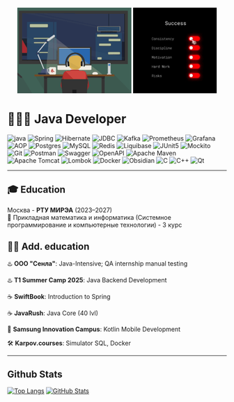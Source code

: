 <p align="center">
  <img src="assets/about1.gif" width="52%">
  <img src="assets/about2.gif" width="38%">
</p>

# 👨🏻‍💻 Java Developer

![java](https://img.shields.io/badge/Java-%23ED8B00.svg?&style=for-the-badge&logo=openjdk&logoColor=white)
![Spring](https://img.shields.io/badge/Spring-6DB33F?style=for-the-badge&logo=spring&logoColor=white)
![Hibernate](https://img.shields.io/badge/Hibernate-59666C?style=for-the-badge&logo=Hibernate&logoColor=white)
![JDBC](https://img.shields.io/badge/JDBC-007396?style=for-the-badge&logo=java&logoColor=white)
![Kafka](https://img.shields.io/badge/Apache_Kafka-231F20?style=for-the-badge&logo=apache-kafka&logoColor=white)
![Prometheus](https://img.shields.io/badge/Prometheus-E6522C?style=for-the-badge&logo=prometheus&logoColor=white)
![Grafana](https://img.shields.io/badge/Grafana-F46800?style=for-the-badge&logo=grafana&logoColor=white)
![AOP](https://img.shields.io/badge/AOP-FF6D00?style=for-the-badge)
![Postgres](https://img.shields.io/badge/postgres-%23316192.svg?style=for-the-badge&logo=postgresql&logoColor=white)
![MySQL](https://img.shields.io/badge/mysql-4479A1.svg?style=for-the-badge&logo=mysql&logoColor=white)
![Redis](https://img.shields.io/badge/redis-%23DD0031.svg?style=for-the-badge&logo=redis&logoColor=white)
![Liquibase](https://img.shields.io/badge/Liquibase-2962FF?style=for-the-badge&logo=liquibase&logoColor=white)
![JUnit5](https://img.shields.io/badge/JUnit5-25A162?style=for-the-badge&logo=junit5&logoColor=white)
![Mockito](https://img.shields.io/badge/Mockito-78A641?style=for-the-badge&logo=mockito&logoColor=white)
![Git](https://img.shields.io/badge/git-%23F05033.svg?style=for-the-badge&logo=git&logoColor=white)
![Postman](https://img.shields.io/badge/Postman-FF6C37?style=for-the-badge&logo=postman&logoColor=fff)
![Swagger](https://img.shields.io/badge/Swagger-85EA2D?style=for-the-badge&logo=swagger&logoColor=black)
![OpenAPI](https://img.shields.io/badge/OpenAPI-000000?style=for-the-badge&logo=openapiinitiative&logoColor=white)
![Apache Maven](https://img.shields.io/badge/Apache%20Maven-C71A36?style=for-the-badge&logo=Apache%20Maven&logoColor=white)
![Apache Tomcat](https://img.shields.io/badge/Apache%20Tomcat-F8DC75?style=for-the-badge&logo=apachetomcat&logoColor=000)
![Lombok](https://img.shields.io/badge/lombok-green?style=for-the-badge&logo=flask&logoColor=white)
![Docker](https://img.shields.io/badge/docker-%230db7ed.svg?style=for-the-badge&logo=docker&logoColor=white)
![Obsidian](https://img.shields.io/badge/Obsidian-%23483699.svg?style=for-the-badge&logo=obsidian&logoColor=white)
![C](https://img.shields.io/badge/C-A8B9CC?style=for-the-badge&logo=c&logoColor=000)
![C++](https://img.shields.io/badge/C++-00599C?style=for-the-badge&logo=cplusplus&logoColor=fff)
![Qt](https://img.shields.io/badge/Qt-41CD52?style=for-the-badge&logo=qt&logoColor=fff)

---

## **🎓 Education**  
Москва - **РТУ МИРЭА** (2023–2027)  
🎯 Прикладная математика и информатика (Системное программирование и компьютерные технологии) - 3 курс  

## **🧑‍💻 Add. education**  

♨️ **ООО "Сенла"**: Java-Intensive; QA internship manual testing

♨️ **T1 Summer Camp 2025**: Java Backend Development

☕ **SwiftBook**: Introduction to Spring

☕ **JavaRush**: Java Core (40 lvl)

📱 **Samsung Innovation Campus**: Kotlin Mobile Development  

🛠️ **Karpov.courses**: Simulator SQL, Docker

---

## Github Stats
[![Top Langs](https://github-readme-stats.vercel.app/api/top-langs/?username=nemk0ff&layout=donut&theme=merko&langs_count=5)](https://github.com/nemk0ff/github-readme-stats)
[![GitHub Stats](https://github-readme-stats.vercel.app/api?username=nemk0ff&show_icons=true&theme=merko)](https://github.com/nemk0ff)

